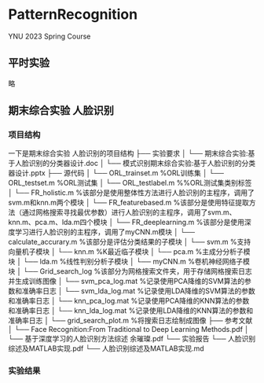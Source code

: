 # PatternRecognition
YNU 2023 Spring Course

## 平时实验
略
## 期末综合实验 人脸识别

### 项目结构
一下是期末综合实验 人脸识别的项目结构
├── 实验要求
│   └── 期末综合实验:基于人脸识别的分类器设计.doc
│   └── 模式识别期末综合实验:基于人脸识别的分类器设计.pptx
├── 源代码
│   └── ORL_trainset.m  %ORL训练集
│   └── ORL_testset.m  %ORL测试集 
│   └── ORL_testlabel.m  %%ORL测试集类别标签
│   └── FR_holistic.m  %该部分是使用整体性方法进行人脸识别的主程序，调用了svm.m和knn.m两个模块
│   └── FR_featurebased.m  %该部分是使用特征提取方法（通过网格搜索寻找最优参数）进行人脸识别的主程序，调用了svm.m、knn.m、pca.m、lda.m四个模块
│   └── FR_deeplearning.m  %该部分是使用深度学习进行人脸识别的主程序，调用了myCNN.m模块
│   └── calculate_accurary.m  %该部分是评估分类结果的子模块
│   └── svm.m  %支持向量机子模块
│   └── knn.m  %K最近临子模块
│   └── pca.m  %主成分分析子模块
│   └── lda.m  %线性判别分析子模块
│   └── myCNN.m  %卷机神经网络子模块
│   └── Grid_search_log  %该部分为网格搜索文件夹，用于存储网格搜索日志并生成训练图像
│        └── svm_pca_log.mat  %记录使用PCA降维的SVM算法的参数和准确率日志
│        └── svm_lda_log.mat  %记录使用LDA降维的SVM算法的参数和准确率日志
│        └── knn_pca_log.mat  %记录使用PCA降维的KNN算法的参数和准确率日志
│        └── knn_lda_log.mat  %记录使用LDA降维的KNN算法的参数和准确率日志
│        └── grid_search_plot.m  %将搜索日志绘制成图像
├── 参考文献 
│   └── Face Recognition:From Traditional to Deep Learning Methods.pdf
│   └── 基于深度学习的人脸识别方法综述 余璀璨.pdf
└── 实验报告 
    └── 人脸识别综述及MATLAB实现.pdf
    └── 人脸识别综述及MATLAB实现.md
### 实验结果
